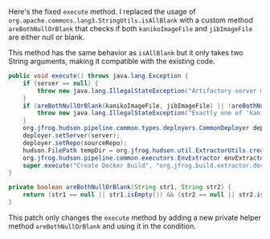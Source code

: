 Here's the fixed `execute` method. I replaced the usage of `org.apache.commons.lang3.StringUtils.isAllBlank` with a custom method `areBothNullOrBlank` that checks if both `kanikoImageFile` and `jibImageFile` are either null or blank.

This method has the same behavior as `isAllBlank` but it only takes two String arguments, making it compatible with the existing code.

```java
public void execute() throws java.lang.Exception {
    if (server == null) {
        throw new java.lang.IllegalStateException("Artifactory server must be configured");
    }
    if (areBothNullOrBlank(kanikoImageFile, jibImageFile) || !areBothNullOrBlank(kanikoImageFile, jibImageFile)) {
        throw new java.lang.IllegalStateException("Exactly one of 'kanikoImageFile' or 'jibImageFile' must be configured");
    }
    org.jfrog.hudson.pipeline.common.types.deployers.CommonDeployer deployer = new org.jfrog.hudson.pipeline.common.types.deployers.CommonDeployer();
    deployer.setServer(server);
    deployer.setRepo(sourceRepo);
    hudson.FilePath tempDir = org.jfrog.hudson.util.ExtractorUtils.createAndGetTempDir(ws);
    org.jfrog.hudson.pipeline.common.executors.EnvExtractor envExtractor = new org.jfrog.hudson.pipeline.common.executors.CreateDockerBuildEnvExtractor(build, buildInfo, deployer, listener, launcher, tempDir, env, kanikoImageFile, jibImageFile);
    super.execute("Create Docker Build", "org.jfrog.build.extractor.docker.extractor.BuildDockerCreator", envExtractor, tempDir);
}

private boolean areBothNullOrBlank(String str1, String str2) {
    return (str1 == null || str1.isEmpty()) && (str2 == null || str2.isEmpty());
}
```

This patch only changes the `execute` method by adding a new private helper method `areBothNullOrBlank` and using it in the condition.